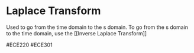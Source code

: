 # Laplace Transform

Used to go from the time domain to the s domain. To go from the s domain to the time domain, use the [[Inverse Laplace Transform]]

#ECE220 #ECE301 